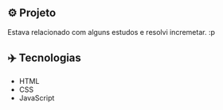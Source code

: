 ## ⚙️ Projeto
Estava relacionado com alguns estudos e resolvi incremetar. :p

## ✈️ Tecnologias
- HTML
- CSS
- JavaScript